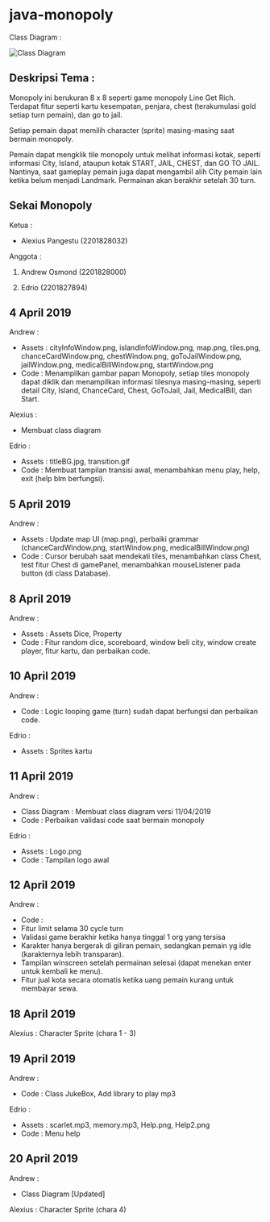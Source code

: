 # java-monopoly

Class Diagram :

![Class Diagram](https://github.com/andrewosmondcode/java-monopoly/blob/master/Sekai%20Monopoly%20Class%20Diagram.jpg)

## Deskripsi Tema :

Monopoly ini berukuran 8 x 8 seperti game monopoly Line Get Rich. Terdapat fitur seperti kartu kesempatan, penjara, chest (terakumulasi gold setiap turn pemain), dan go to jail.

Setiap pemain dapat memilih character (sprite) masing-masing saat bermain monopoly.

Pemain dapat mengklik tile monopoly untuk melihat informasi kotak, seperti informasi City, Island, ataupun kotak START, JAIL, CHEST, dan GO TO JAIL. Nantinya, saat gameplay pemain juga dapat mengambil alih City pemain lain ketika belum menjadi Landmark. Permainan akan berakhir setelah 30 turn.

## Sekai Monopoly

Ketua :

- Alexius Pangestu (2201828032)

Anggota :

1. Andrew Osmond (2201828000)

2. Edrio (2201827894)


## 4 April 2019
Andrew :
- Assets : cityInfoWindow.png, islandInfoWindow.png, map.png, tiles.png, chanceCardWindow.png, chestWindow.png, goToJailWindow.png, jailWindow.png, medicalBillWindow.png, startWindow.png
- Code : Menampilkan gambar papan Monopoly, setiap tiles monopoly dapat diklik dan menampilkan informasi tilesnya masing-masing, seperti detail City, Island, ChanceCard, Chest, GoToJail, Jail, MedicalBill, dan Start.

Alexius :
- Membuat class diagram

Edrio :
- Assets : titleBG.jpg, transition.gif
- Code : Membuat tampilan transisi awal, menambahkan menu play, help, exit (help blm berfungsi).

## 5 April 2019
Andrew :
- Assets : Update map UI (map.png), perbaiki grammar (chanceCardWindow.png, startWindow.png, medicalBillWindow.png)
- Code : Cursor berubah saat mendekati tiles, menambahkan class Chest, test fitur Chest di gamePanel, menambahkan mouseListener pada button (di class Database).

## 8 April 2019
Andrew :
- Assets : Assets Dice, Property
- Code : Fitur random dice, scoreboard, window beli city, window create player, fitur kartu, dan perbaikan code.

## 10 April 2019
Andrew :
- Code : Logic looping game (turn) sudah dapat berfungsi dan perbaikan code.

Edrio :
- Assets : Sprites kartu

## 11 April 2019
Andrew : 
- Class Diagram : Membuat class diagram versi 11/04/2019
- Code : Perbaikan validasi code saat bermain monopoly

Edrio :
- Assets : Logo.png
- Code : Tampilan logo awal

## 12 April 2019
Andrew :
- Code : 
- Fitur limit selama 30 cycle turn
- Validasi game berakhir ketika hanya tinggal 1 org yang tersisa
- Karakter hanya bergerak di giliran pemain, sedangkan pemain yg idle (karakternya lebih transparan).
- Tampilan winscreen setelah permainan selesai (dapat menekan enter untuk kembali ke menu).
- Fitur jual kota secara otomatis ketika uang pemain kurang untuk membayar sewa.

## 18 April 2019
Alexius : Character Sprite (chara 1 - 3)

## 19 April 2019
Andrew : 
- Code : Class JukeBox, Add library to play mp3

Edrio :
- Assets : scarlet.mp3, memory.mp3, Help.png, Help2.png
- Code : Menu help

## 20 April 2019
Andrew :
- Class Diagram [Updated]

Alexius : Character Sprite (chara 4)
